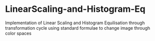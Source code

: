 # LinearScaling-and-Histogram-Eq
Implementation of Linear Scaling and Histogram Equilisation through transformation cycle using standard formulae to change image through color spaces
